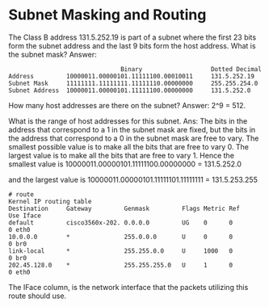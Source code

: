 # Subnet Masking and Routing

The Class B address 131.5.252.19 is part of a subnet where the first 23 bits form the subnet address and the last 9 bits form the host address. What is the subnet mask? Answer:
```
  							   Binary 					Dotted Decimal
Address 		10000011.00000101.11111100.00010011 	131.5.252.19
Subnet Mask 	11111111.11111111.11111110.00000000 	255.255.254.0
Subnet Address 	10000011.00000101.11111100.00000000 	131.5.252.0
```
How many host addresses are there on the subnet? Answer: 2^9 = 512.

What is the range of host addresses for this subnet. Ans: The bits in the address that correspond to a 1 in the subnet mask are fixed, but the bits in the address that correspond to a 0 in the subnet mask are free to vary. The smallest possible value is to make all the bits that are free to vary 0. The largest value is to make all the bits that are free to vary 1. Hence the smallest value is 10000011.00000101.11111100.00000000 = 131.5.252.0

and the largest value is 10000011.00000101.11111101.11111111 = 131.5.253.255

```
# route
Kernel IP routing table
Destination     Gateway         Genmask         Flags Metric Ref    Use Iface
default         cisco3560x-202. 0.0.0.0         UG    0      0        0 eth0
10.0.0.0        *               255.0.0.0       U     0      0        0 br0
link-local      *               255.255.0.0     U     1000   0        0 br0
202.45.128.0    *               255.255.255.0   U     1      0        0 eth0
```
The IFace column, is the network interface that the packets utilizing this route should use.